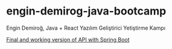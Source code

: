 # engin-demirog-java-bootcamp
Engin Demiroğ, Java + React Yazılım Geliştirici Yetiştirme Kampı

[Final and working version of API with Spring Boot](https://github.com/yusufarisoy/HRMS-backend)
